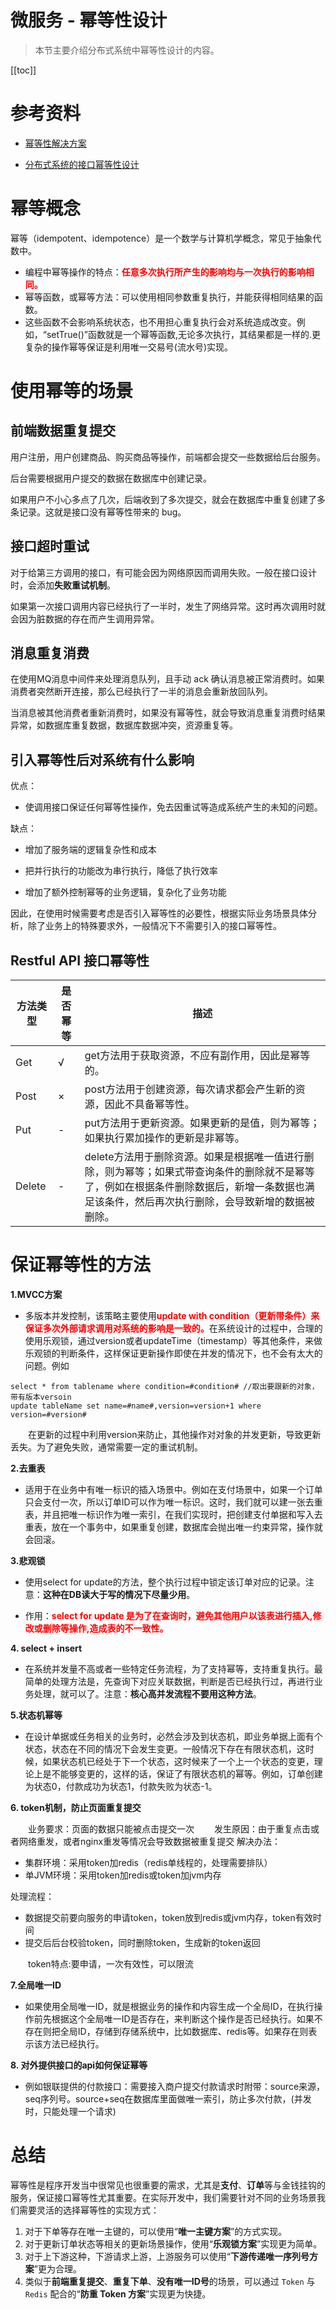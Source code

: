 # 微服务 - 幂等性设计

> 本节主要介绍分布式系统中幂等性设计的内容。

[[toc]]

# 参考资料

* [幂等性解决方案](https://zhuanlan.zhihu.com/p/337245010)

* [分布式系统的接口幂等性设计](https://www.cnblogs.com/jack87224088/p/8688948.html)

# 幂等概念

幂等（idempotent、idempotence）是一个数学与计算机学概念，常见于抽象代数中。

* 编程中幂等操作的特点：<font color='red'>**任意多次执行所产生的影响均与一次执行的影响相同。**</font>
* 幂等函数，或幂等方法：可以使用相同参数重复执行，并能获得相同结果的函数。
* 这些函数不会影响系统状态，也不用担心重复执行会对系统造成改变。例如，“setTrue()”函数就是一个幂等函数,无论多次执行，其结果都是一样的.更复杂的操作幂等保证是利用唯一交易号(流水号)实现。

# 使用幂等的场景

## 前端数据重复提交

用户注册，用户创建商品、购买商品等操作，前端都会提交一些数据给后台服务。

后台需要根据用户提交的数据在数据库中创建记录。

如果用户不小心多点了几次，后端收到了多次提交，就会在数据库中重复创建了多条记录。这就是接口没有幂等性带来的 bug。

## 接口超时重试

对于给第三方调用的接口，有可能会因为网络原因而调用失败。一般在接口设计时，会添加**失败重试机制**。

如果第一次接口调用内容已经执行了一半时，发生了网络异常。这时再次调用时就会因为脏数据的存在而产生调用异常。

## 消息重复消费

在使用MQ消息中间件来处理消息队列，且手动 ack 确认消息被正常消费时。如果消费者突然断开连接，那么已经执行了一半的消息会重新放回队列。

当消息被其他消费者重新消费时，如果没有幂等性，就会导致消息重复消费时结果异常，如数据库重复数据，数据库数据冲突，资源重复等。

## 引入幂等性后对系统有什么影响

优点：

* 使调用接口保证任何幂等性操作，免去因重试等造成系统产生的未知的问题。

缺点：

* 增加了服务端的逻辑复杂性和成本

* 把并行执行的功能改为串行执行，降低了执行效率
* 增加了额外控制幂等的业务逻辑，复杂化了业务功能

因此，在使用时候需要考虑是否引入幂等性的必要性，根据实际业务场景具体分析，除了业务上的特殊要求外，一般情况下不需要引入的接口幂等性。

## Restful API 接口幂等性

| 方法类型 | 是否幂等 | 描述                                                         |
| -------- | -------- | ------------------------------------------------------------ |
| Get      | √        | get方法用于获取资源，不应有副作用，因此是幂等的。            |
| Post     | ×        | post方法用于创建资源，每次请求都会产生新的资源，因此不具备幂等性。 |
| Put      | -        | put方法用于更新资源。如果更新的是值，则为幂等；如果执行累加操作的更新是非幂等。 |
| Delete   | -        | delete方法用于删除资源。如果是根据唯一值进行删除，则为幂等；如果式带查询条件的删除就不是幂等了，例如在根据条件删除数据后，新增一条数据也满足该条件，然后再次执行删除，会导致新增的数据被删除。 |

# 保证幂等性的方法

**1.MVCC方案**

* 多版本并发控制，该策略主要使用<font color='red'>**update with condition（更新带条件）来保证多次外部请求调用对系统的影响是一致的。**</font>在系统设计的过程中，合理的使用乐观锁，通过version或者updateTime（timestamp）等其他条件，来做乐观锁的判断条件，这样保证更新操作即使在并发的情况下，也不会有太大的问题。例如

```
select * from tablename where condition=#condition# //取出要跟新的对象，带有版本versoin
update tableName set name=#name#,version=version+1 where version=#version#
```

　　在更新的过程中利用version来防止，其他操作对对象的并发更新，导致更新丢失。为了避免失败，通常需要一定的重试机制。

**2.去重表**

* 适用于在业务中有唯一标识的插入场景中。例如在支付场景中，如果一个订单只会支付一次，所以订单ID可以作为唯一标识。这时，我们就可以建一张去重表，并且把唯一标识作为唯一索引，在我们实现时，把创建支付单据和写入去重表，放在一个事务中，如果重复创建，数据库会抛出唯一约束异常，操作就会回滚。

**3.悲观锁**

* 使用select for update的方法，整个执行过程中锁定该订单对应的记录。注意：**这种在DB读大于写的情况下尽量少用**。

* 作用：<font color='red'>**select for update 是为了在查询时，避免其他用户以该表进行插入,修改或删除等操作,造成表的不一致性。**</font>

**4. select + insert**

* 在系统并发量不高或者一些特定任务流程，为了支持幂等，支持重复执行。最简单的处理方法是，先查询下对应关联数据，判断是否已经执行过，再进行业务处理，就可以了。注意：**核心高并发流程不要用这种方法**。

**5.状态机幂等**

* 在设计单据或任务相关的业务时，必然会涉及到状态机，即业务单据上面有个状态，状态在不同的情况下会发生变更。一般情况下存在有限状态机，这时候，如果状态机已经处于下一个状态，这时候来了一个上一个状态的变更，理论上是不能够变更的，这样的话，保证了有限状态机的幂等。例如，订单创建为状态0，付款成功为状态1，付款失败为状态-1。

**6. token机制，防止页面重复提交**

　　业务要求：页面的数据只能被点击提交一次
　　发生原因：由于重复点击或者网络重发，或者nginx重发等情况会导致数据被重复提交
解决办法：

- 集群环境：采用token加redis（redis单线程的，处理需要排队）
- 单JVM环境：采用token加redis或token加jvm内存

处理流程：

- 数据提交前要向服务的申请token，token放到redis或jvm内存，token有效时间
- 提交后后台校验token，同时删除token，生成新的token返回

　　token特点:要申请，一次有效性，可以限流 

**7.全局唯一ID**

* 如果使用全局唯一ID，就是根据业务的操作和内容生成一个全局ID，在执行操作前先根据这个全局唯一ID是否存在，来判断这个操作是否已经执行。如果不存在则把全局ID，存储到存储系统中，比如数据库、redis等。如果存在则表示该方法已经执行。

**8. 对外提供接口的api如何保证幂等** 

* 例如银联提供的付款接口：需要接入商户提交付款请求时附带：source来源，seq序列号。source+seq在数据库里面做唯一索引，防止多次付款，(并发时，只能处理一个请求)

# 总结

幂等性是程序开发当中很常见也很重要的需求，尤其是**支付**、**订单**等与金钱挂钩的服务，保证接口幂等性尤其重要。在实际开发中，我们需要针对不同的业务场景我们需要灵活的选择幂等性的实现方式：

1. 对于下单等存在唯一主键的，可以使用“**唯一主键方案**”的方式实现。
2. 对于更新订单状态等相关的更新场景操作，使用“**乐观锁方案**”实现更为简单。
3. 对于上下游这种，下游请求上游，上游服务可以使用“**下游传递唯一序列号方案**”更为合理。
4. 类似于**前端重复提交**、**重复下单**、**没有唯一ID号**的场景，可以通过 `Token` 与 `Redis` 配合的“**防重 Token 方案**”实现更为快捷。
